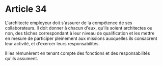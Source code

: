 # Article 34

L'architecte employeur doit s'assurer de la compétence de ses collaborateurs. Il doit donner à chacun d'eux, qu'ils soient architectes ou non, des tâches correspondant à leur niveau de qualification et les mettre en mesure de participer pleinement aux missions auxquelles ils consacrent leur activité, et d'exercer leurs responsabilités.

Il les rémunèrent en tenant compte des fonctions et des responsabilités qu'ils assument.
